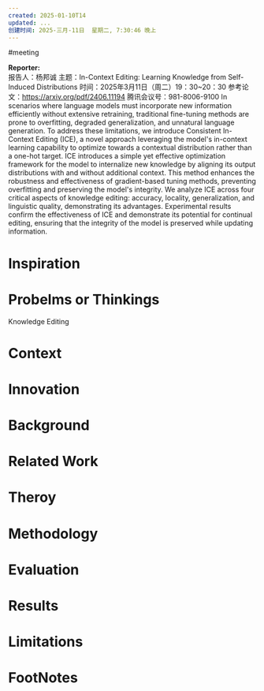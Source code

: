 ```yaml
---
created: 2025-01-10T14
updated: ...
创建时间: 2025-三月-11日  星期二, 7:30:46 晚上
---
```

#meeting 

**Reporter:**  
报告人：杨邦诚
主题：In-Context Editing: Learning Knowledge from Self-Induced Distributions
时间：2025年3月11日（周二）19：30~20：30
参考论文：https://arxiv.org/pdf/2406.11194
腾讯会议号：981-8006-9100
In scenarios where language models must incorporate new information efficiently without extensive retraining, traditional fine-tuning methods are prone to overfitting, degraded generalization, and unnatural language generation. To address these limitations, we introduce Consistent In-Context Editing (ICE), a novel approach leveraging the model's in-context learning capability to optimize towards a contextual distribution rather than a one-hot target. ICE introduces a simple yet effective optimization framework for the model to internalize new knowledge by aligning its output distributions with and without additional context. This method enhances the robustness and effectiveness of gradient-based tuning methods, preventing overfitting and preserving the model's integrity. We analyze ICE across four critical aspects of knowledge editing: accuracy, locality, generalization, and linguistic quality, demonstrating its advantages. Experimental results confirm the effectiveness of ICE and demonstrate its potential for continual editing, ensuring that the integrity of the model is preserved while updating information.
# Inspiration
# Probelms or Thinkings 
Knowledge Editing
# Context
# Innovation
# Background
# Related Work
# Theroy
# Methodology
# Evaluation
# Results
# Limitations
# FootNotes
